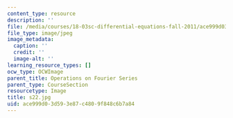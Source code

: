 ```yaml
---
content_type: resource
description: ''
file: /media/courses/18-03sc-differential-equations-fall-2011/ace999d03d593e87c4809f848c6b7a84_s22.jpg
file_type: image/jpeg
image_metadata:
  caption: ''
  credit: ''
  image-alt: ''
learning_resource_types: []
ocw_type: OCWImage
parent_title: Operations on Fourier Series
parent_type: CourseSection
resourcetype: Image
title: s22.jpg
uid: ace999d0-3d59-3e87-c480-9f848c6b7a84
---
```

